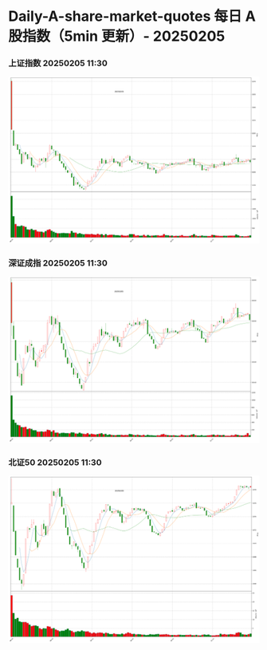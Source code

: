 
# Daily-A-share-market-quotes 每日 A 股指数（5min 更新）- 20250205

### 上证指数 20250205 11:30
![](./fig/2025/2/20250205-sh000001.png)

### 深证成指 20250205 11:30
![](./fig/2025/2/20250205-sz399001.png)

### 北证50 20250205 11:30
![](./fig/2025/2/20250205-bj899050.png)
